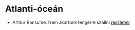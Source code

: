 # Atlanti-óceán

- Arthur Ransome: Nem akartunk tengerre szállni [részletek](_details/Arthur%20Ransome.md#id_430)